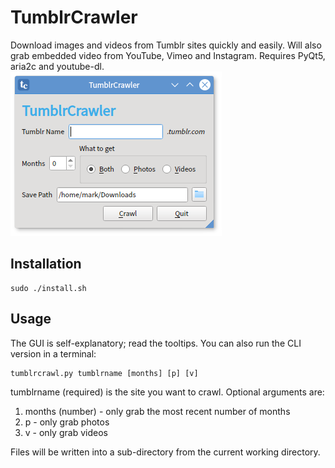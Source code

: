 # TumblrCrawler
Download images and videos from  Tumblr sites quickly and easily. Will also grab embedded video from YouTube, Vimeo and Instagram. Requires PyQt5, aria2c and youtube-dl.  
![Screenshot](tc.png)
## Installation
```
sudo ./install.sh
```

## Usage
The GUI is self-explanatory; read the tooltips. You can also run the CLI version in a terminal:
```
tumblrcrawl.py tumblrname [months] [p] [v]
```

tumblrname (required) is the site you want to crawl. Optional arguments are:
1. months (number) - only grab the most recent number of months
2. p - only grab photos
3. v - only grab videos

Files will be written into a sub-directory from the current working directory.
